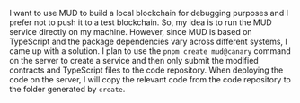 I want to use MUD to build a local blockchain for debugging purposes and I prefer not to push it to a test blockchain. So, my idea is to run the MUD service directly on my machine. However, since MUD is based on TypeScript and the package dependencies vary across different systems, I came up with a solution. I plan to use the `pnpm create mud@canary` command on the server to create a service and then only submit the modified contracts and TypeScript files to the code repository. When deploying the code on the server, I will copy the relevant code from the code repository to the folder generated by `create`.

